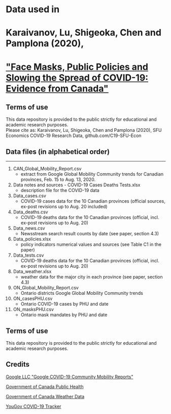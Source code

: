 # Data used in 
# Karaivanov, Lu, Shigeoka, Chen and Pamplona (2020),
# ["Face Masks, Public Policies and Slowing the Spread of COVID-19: Evidence from Canada"](https://www.medrxiv.org/content/10.1101/2020.09.24.20201178v1.full.pdf) 

Terms of use
------------
This data repository is provided to the public strictly for educational and academic research purposes.  
Please cite as: Karaivanov, Lu, Shigeoka, Chen and Pamplona (2020), SFU Economics COVID-19 Research Data, github.com/C19-SFU-Econ

## Data files (in alphabetical order)
-------------------------------------
1. CAN_Global_Mobility_Report.csv
    - extract from Google Global Mobility Community trends for Canadian provinces, Feb. 15 to Aug. 13, 2020.  
2. Data notes and sources - COVID-19 Cases Deaths Tests.xlsx
    - description file for the COVID-19 data  
3. Data_cases.csv
    - COVID-19 cases data for the 10 Canadian provinces (official sources, ex-post revisions up to Aug. 20 included)  
4. Data_deaths.csv                                               
    - COVID-19 deaths data for the 10 Canadian provinces (official, incl. ex-post revisions up to Aug. 20)  
5. Data_news.csv                                                 
    - Newsstream search result counts by date (see paper, section 4.3)  
6. Data_policies.xlsx                                            
    - policy indicators numerical values and sources (see Table C1 in the paper)  
7. Data_tests.csv                                                
    - COVID-19 deaths data for the 10 Canadian provinces (official, incl. ex-post revisions up to Aug. 20)  
8. Data_weather.xlsx                                             
    - weather data for the major city in each province (see paper, section 4.3)  
9. ON_Global_Mobility_Report.csv                                 
    - Ontario districts Google Global Mobility Community trends  
10. ON_casesPHU.csv                                               
    - Ontario COVID-19 cases by PHU and date  
11. ON_masksPHU.csv                                               
    - Ontario mask mandates by PHU and date  

Terms of use
------------
This data repository is provided to the public strictly for educational and academic research purposes.


Credits
--------
[Google LLC "Google COVID-19 Community Mobility Reports"](https://www.google.com/covid19/mobility/)

[Government of Canada Public Health](https://www.canada.ca/en/public-health/services/diseases/2019-novel-coronavirus-infection.html)

[Government of Canada Weather Data](https://climate.weather.gc.ca/historical_data/search_historic_data_e.html)

[YouGov COVID-19 Tracker](https://github.com/YouGov-Data/covid-19-tracker)
